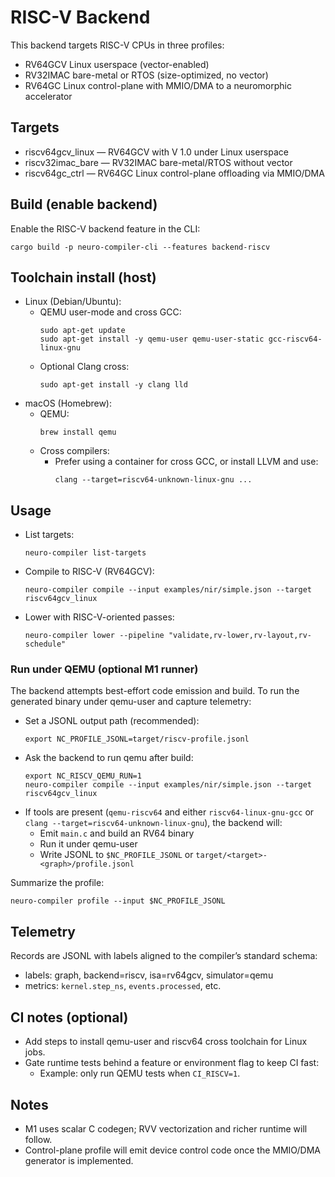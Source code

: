 # RISC-V Backend

This backend targets RISC-V CPUs in three profiles:
- RV64GCV Linux userspace (vector-enabled)
- RV32IMAC bare-metal or RTOS (size-optimized, no vector)
- RV64GC Linux control-plane with MMIO/DMA to a neuromorphic accelerator

## Targets

- riscv64gcv_linux — RV64GCV with V 1.0 under Linux userspace
- riscv32imac_bare — RV32IMAC bare-metal/RTOS without vector
- riscv64gc_ctrl — RV64GC Linux control-plane offloading via MMIO/DMA

## Build (enable backend)

Enable the RISC-V backend feature in the CLI:
```
cargo build -p neuro-compiler-cli --features backend-riscv
```

## Toolchain install (host)

- Linux (Debian/Ubuntu):
  - QEMU user-mode and cross GCC:
    ```
    sudo apt-get update
    sudo apt-get install -y qemu-user qemu-user-static gcc-riscv64-linux-gnu
    ```
  - Optional Clang cross:
    ```
    sudo apt-get install -y clang lld
    ```
- macOS (Homebrew):
  - QEMU:
    ```
    brew install qemu
    ```
  - Cross compilers:
    - Prefer using a container for cross GCC, or install LLVM and use:
      ```
      clang --target=riscv64-unknown-linux-gnu ...
      ```

## Usage

- List targets:
  ```
  neuro-compiler list-targets
  ```

- Compile to RISC-V (RV64GCV):
  ```
  neuro-compiler compile --input examples/nir/simple.json --target riscv64gcv_linux
  ```

- Lower with RISC-V-oriented passes:
  ```
  neuro-compiler lower --pipeline "validate,rv-lower,rv-layout,rv-schedule"
  ```

### Run under QEMU (optional M1 runner)

The backend attempts best-effort code emission and build. To run the generated binary under qemu-user and capture telemetry:

- Set a JSONL output path (recommended):
  ```
  export NC_PROFILE_JSONL=target/riscv-profile.jsonl
  ```
- Ask the backend to run qemu after build:
  ```
  export NC_RISCV_QEMU_RUN=1
  neuro-compiler compile --input examples/nir/simple.json --target riscv64gcv_linux
  ```
- If tools are present (`qemu-riscv64` and either `riscv64-linux-gnu-gcc` or `clang --target=riscv64-unknown-linux-gnu`), the backend will:
  - Emit `main.c` and build an RV64 binary
  - Run it under qemu-user
  - Write JSONL to `$NC_PROFILE_JSONL` or `target/<target>-<graph>/profile.jsonl`

Summarize the profile:
```
neuro-compiler profile --input $NC_PROFILE_JSONL
```

## Telemetry

Records are JSONL with labels aligned to the compiler’s standard schema:
- labels: graph, backend=riscv, isa=rv64gcv, simulator=qemu
- metrics: `kernel.step_ns`, `events.processed`, etc.

## CI notes (optional)

- Add steps to install qemu-user and riscv64 cross toolchain for Linux jobs.
- Gate runtime tests behind a feature or environment flag to keep CI fast:
  - Example: only run QEMU tests when `CI_RISCV=1`.

## Notes

- M1 uses scalar C codegen; RVV vectorization and richer runtime will follow.
- Control-plane profile will emit device control code once the MMIO/DMA generator is implemented.
